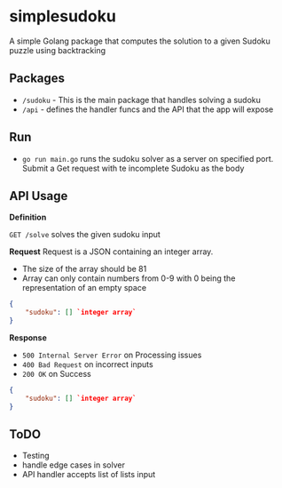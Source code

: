 # simplesudoku
A simple Golang package that computes the solution to a given Sudoku puzzle using backtracking

## Packages
- `/sudoku` - This is the main package that handles solving a sudoku
- `/api` - defines the handler funcs and the API that the app will expose

## Run
- `go run main.go` runs the sudoku solver as a server on specified port. Submit a Get request with te incomplete Sudoku as the body

## API Usage

**Definition**

`GET /solve`
solves the given sudoku input

**Request**
Request is a JSON containing an integer array.
- The size of the array should be 81
- Array can only contain numbers from 0-9 with 0 being the representation of an empty space
```json
{
    "sudoku": [] `integer array`
}
```

**Response**
- `500 Internal Server Error` on Processing issues
- `400 Bad Request` on incorrect inputs
- `200 OK` on Success
```json
{
    "sudoku": [] `integer array`
}
```

## ToDO
- Testing
- handle edge cases in solver
- API handler accepts list of lists input